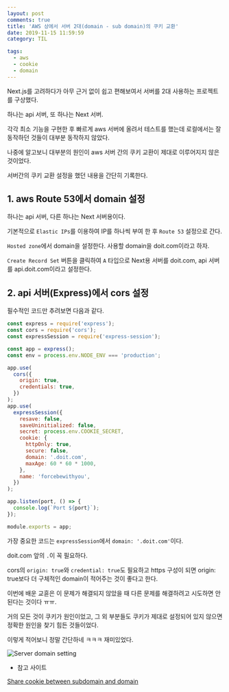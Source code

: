 ```yaml
---
layout: post
comments: true
title: 'AWS 상에서 서버 2대(domain - sub domain)의 쿠키 교환'
date: 2019-11-15 11:59:59
category: TIL

tags:
  - aws
  - cookie
  - domain
---
```


Next.js를 고려하다가 아무 근거 없이 쉽고 편해보여서 서버를 2대 사용하는 프로젝트를 구상했다.

하나는 api 서버, 또 하나는 Next 서버.

각각 최소 기능을 구현한 후 빠르게 aws 서버에 올려서 테스트를 했는데 로컬에서는 잘 동작하던 것들이 대부분 동작하지 않았다.

나중에 알고보니 대부분의 원인이 aws 서버 간의 쿠키 교환이 제대로 이루어지지 않은 것이었다.

서버간의 쿠키 교환 설정을 했던 내용을 간단히 기록한다.

## 1. aws Route 53에서 domain 설정

하나는 api 서버, 다른 하나는 Next 서버용이다.

기본적으로 `Elastic IPs`를 이용하여 IP를 하나씩 부여 한 후 `Route 53` 설정으로 간다.

`Hosted zone`에서 domain을 설정한다. 사용할 domain을 doit.com이라고 하자.

`Create Record Set` 버튼을 클릭하여 `A` 타입으로 Next용 서버를 doit.com, api 서버를 api.doit.com이라고 설정한다.

## 2. api 서버(Express)에서 cors 설정

필수적인 코드만 추려보면 다음과 같다.

```js
const express = require('express');
const cors = require('cors');
const expressSession = require('express-session');

const app = express();
const env = process.env.NODE_ENV === 'production';

app.use(
  cors({
    origin: true,
    credentials: true,
  })
);
app.use(
  expressSession({
    resave: false,
    saveUninitialized: false,
    secret: process.env.COOKIE_SECRET,
    cookie: {
      httpOnly: true,
      secure: false,
      domain: '.doit.com',
      maxAge: 60 * 60 * 1000,
    },
    name: 'forcebewithyou',
  })
);

app.listen(port, () => {
  console.log(`Port ${port}`);
});

module.exports = app;
```

가장 중요한 코드는 `expressSession`에서 `domain: '.doit.com'`이다.

doit.com 앞의 `.`이 꼭 필요하다.

cors의 `origin: true`와 `credential: true`도 필요하고 https 구성이 되면 origin: true보다 더 구체적인 domain이 적어주는 것이 좋다고 한다.

이번에 배운 교휸은 이 문제가 해결되지 않았을 때 다른 문제를 해결하려고 시도하면 안된다는 것이다 ㅠㅠ.

거의 모든 것이 쿠키가 원인이었고, 그 외 부분들도 쿠키가 제대로 설정되어 있지 않으면 정확한 원인을 찾기 힘든 것들이었다.

이렇게 적어보니 정말 간단하네 ㅋㅋㅋ 재미있었다.

![Server domain setting](https://drive.google.com/uc?export=view&id=1xclbKp3dRxvmKDjy0dZ6R8oRTGsOpy6H)

- 참고 사이트

[Share cookie between subdomain and domain](https://stackoverflow.com/questions/18492576/share-cookie-between-subdomain-and-domain?answertab=votes#tab-top)
